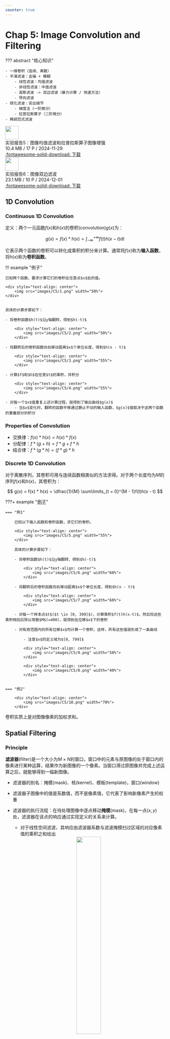 ```yaml
---
counter: true
---
```


# Chap 5: Image Convolution and Filtering

??? abstract "核心知识"

    - 一维卷积（连续、离散）
    - 平滑滤波：去噪 + 模糊
        - 线性滤波：均值滤波
        - 非线性滤波：中值滤波
        - 高斯滤波 -> 双边滤波（暴力计算 / 快速方法）
        - 导向滤波
    - 锐化滤波：突出细节
        - 梯度法（一阶微分）
        - 拉普拉斯算子（二阶微分）
    - 稀疏范式滤波


<div class="card file-block" markdown="1">
<div class="file-icon"><img src="/assets/pdf.svg" style="height: 3em;"></div>
<div class="file-body">
<div class="file-title">实验报告5：图像均值滤波和拉普拉斯算子图像增强</div>
<div class="file-meta">10.4 MB / 17 P / 2024-11-29</div>
</div>
<a class="down-button" target="_blank" href="https://courses.noughtq.top/DIP-D2QD/report5.pdf" markdown="1">:fontawesome-solid-download: 下载</a>
</div>


<div class="card file-block" markdown="1">
<div class="file-icon"><img src="/assets/pdf.svg" style="height: 3em;"></div>
<div class="file-body">
<div class="file-title">实验报告6：图像双边滤波</div>
<div class="file-meta">23.1 MB / 10 P / 2024-12-01</div>
</div>
<a class="down-button" target="_blank" href="https://courses.noughtq.top/DIP-D2QD/report6.pdf" markdown="1">:fontawesome-solid-download: 下载</a>
</div>

## 1D Convolution

### Continuous 1D Convolution

定义：两个一元函数$f(x)$和$h(x)$的卷积(convolution)$g(x)$为：

$$
g(x) = f(x) * h(x) = \int_{-\infty}^{+\infty}f(t)h(x-t)\text{d}t
$$

它表示两个函数的卷积可以转化成乘积的积分来计算。通常将$f(x)$称为**输入函数**，将$h(x)$称为**卷积函数**。

!!! example "例子"

    已知两个函数，要求计算它们的卷积在任意点$x$处的值。

    <div style="text-align: center">
        <img src="images/C5/1.png" width="50%">
    </div>


    具体的计算步骤如下：

    - 将卷积函数$h(t)$沿y轴翻转，得到$h(-t)$

        <div style="text-align: center">
            <img src="images/C5/2.png" width="50%">
        </div>

    - 将翻转后的卷积函数向右移动距离$x$个单位长度，得到$h(x - t)$

        <div style="text-align: center">
            <img src="images/C5/3.png" width="55%">
        </div>

    - 计算$f$和$h$在任意$t$的乘积，并积分

        <div style="text-align: center">
            <img src="images/C5/4.png" width="55%">
        </div>

    - 对每一个$x$值重复上述计算过程，就得到了输出曲线$g(x)$
        - 当$x$变化时，翻转的函数平移通过静止不动的输入函数，$g(x)$值取决于这两个函数的重叠部分的积分


### Properties of Convolution

- 交换律：$f(x) * h(x) = h(x) * f(x)$
- 分配律：$f * (g + h) = f * g + f * h$
- 结合律：$f * (g * h) = (f * g) * h$


### Discrete 1D Convolution

对于离散序列，其卷积可用与连续函数相类似的方法求得。对于两个长度均为$M$的序列$f(x)$和$h(x)$，其卷积为：

$$
g(x) = f(x) * h(x) = \dfrac{1}{M} \sum\limits_{t = 0}^{M - 1}f(t)h(x - t)
$$

???+ example "<u>例子</u>"

    === "例1"

        已知以下输入函数和卷积函数，求它们的卷积。

        <div style="text-align: center">
            <img src="images/C5/5.png" width="55%">
        </div> 

        具体的计算步骤如下：

        - 将卷积函数$h(t)$沿y轴翻转，得到$h(-t)$

            <div style="text-align: center">
                <img src="images/C5/6.png" width="60%">
            </div>

        - 将翻转后的卷积函数向右移动距离$x$个单位长度，得到$h(x - t)$

            <div style="text-align: center">
                <img src="images/C5/7.png" width="60%">
            </div>

        - 对每一个样本点$t$($t \in [0, 399]$)，计算乘积$f(t)h(x-t)$，然后将这些乘积相加后除以常数$M$(=400)，就得到在位移$x$下的卷积

        - 对有效范围内的所有位移$x$均计算一个卷积，这样，所有这些值就形成了一条曲线

            - 注意$x$的定义域为$[0, 799]$

            <div style="text-align: center">
                <img src="images/C5/9.png" width="50%">
            </div>

            <div style="text-align: center">
                <img src="images/C5/8.png" width="40%">
            </div>


    === "例2"

        <div style="text-align: center">
            <img src="images/C5/10.png" width="70%">
        </div>


卷积实质上是对图像像素的加权求和。


## Spatial Filtering

### Principle

**滤波器**(filter)是一个大小为$M \times N$的窗口，窗口中的元素与原图像的处于窗口内的像素进行某种运算，结果作为新图像的一个像素。当窗口滑过原图像并完成上述运算之后，就能够得到一幅新图像。

- 滤波器的别名：掩模(mask)、核(kernel)、模板(template)，窗口(window)
- 滤波器子图像中的值是系数值，而不是像素值，它代表了影响新像素产生的权重
- 滤波器的执行流程：在待处理图像中逐点移动**掩模**(mask)，在每一点$(x,y)$处，滤波器在该点的响应通过实现定义的关系来计算。
    - 对于线性空间滤波，其响应由滤波器系数与滤波掩模扫过区域的对应像素值的乘积之和给出

    <div style="text-align: center">
        <img src="images/C5/11.png" width="40%">
    </div>

    响应值$R = w(-1, -1)f(x - 1, y - 1) + w(-1, 0)f(x - 1, y) + \dots + w(0, 0)f(x, y) + \dots + w(1, 0)f(x + 1, y) + w(1, 1)f(x + 1, y + 1)$

- 滤波器的**响应值**：通常，掩模的长宽都为奇数。假设分别为$2a+1$和$2b+1$。当窗口中心处于像素$(x,y)$处时，新的像素值为： 

    $$
    g(x, y) = \sum\limits_{s = -a}^a \sum\limits_{t = -b}^b w(s, t) f(x + s, y + t)
    $$

    对图像$f$中所有像素都与掩模进行运算之后，最终产生一幅新图像$g$

    - 简化形式为：$R = \sum\limits_{i = 1}^{mn} w_i z_i$


## Smoothing Filtering

图像在传输过程中，由于传输信道、采样系统质量较差，或受各种干扰的影响，而造成图像毛糙，此时，就需对图像进行平滑处理。平滑可以抑制高频成分，但也使图像变得模糊。

**平滑空间滤波器**(spatial smoothing filter)用于模糊处理和减少噪声。模糊处理经常用于预处理，例如，在提取大的目标之前去除图像中一些琐碎的细节，桥接直线或曲线的缝隙。 
 

### Linear Smoothing Filter

**平滑线性空间滤波器**的输出是包含在滤波掩模邻域内像素的简单平均值。因此，这些滤波器也称为**均值滤波器**。均值滤波器的主要应用是去除图像中的不相干细节，即那些与滤波掩模尺寸相比更小的像素区域。 

???+ example "例子"

    - 简单平均，表示窗口中每一个像素对响应的贡献是一样的
    - 加权平均，表示窗口中的像素对相应的贡献有大小之分
    - 两个$3 \times 3$平滑（均值）滤波器掩模，每个掩模前边的乘数等于它的系数值的和，以计算平均值 
    

    <div style="text-align: center">
        <img src="images/C5/12.png" width="50%">
    </div>

它的方程为：

$$
g(x, y) = \dfrac{\sum\limits_{s = -a}^a \sum\limits_{t = -b}^b w(s, t) f(x + s, y + t)}{\sum\limits_{s = -a}^a \sum\limits_{t = -b}^b w(s, t) }
$$

其中，滤波器大小为$(2a+1) \times (2b+1)$，$w$为滤波器，$f$为输入图像，$g$为输出图像。

滤波掩模的大小与图像的平滑效果有直接的关系。当掩模比较小时，可以观察到在整幅图像中有轻微的模糊，当掩模大小增加，模糊程度也随之增加。 

??? example "应用"

    为了对感兴趣物体得到一个粗略的描述而模糊一幅图像，这样，那些较小物体的强度与背景混合在一起了，较大物体变得像“斑点”而易于检测。掩模的大小由那些即将融入背景中去的物件尺寸来决定。 
    
    <div style="text-align: center">
        <img src="images/C5/13.png" width="70%">
    </div>


### Statistical Sorting Filter

**统计滤波器**(statistical filter)是一种非线性的空间滤波器，它的响应是基于窗口内图像区域中像素值的排序，由统计排序结果决定的值代替中心像素的值。

统计滤波器中最常见的例子就是**中值滤波器**(median filter)。

- 用像素邻域内灰度的中值代替该像素的值
- 提供了优秀的去噪能力，比小尺寸的线性平滑滤波器的模糊程度明显要低
- 对处理脉冲噪点（也称为椒盐(pepper)噪点）非常有效，因为这种噪点是以黑白点叠加在图像上的
- 中值$\xi$——数值集合中，有一半数值小于或等于$\xi$，还有一半大于或等于$\xi$
- 为了对一幅图像上的某个点作中值滤波处理。必须先将掩模内欲求的像素及其邻域的像素值排序，确定出中值，并将中值赋予该像素点
- 常用$n \times n$的中值滤波器去除那些相对于其邻域像素更亮或更暗，并且其区域小于$\dfrac{n^2}{2}$（滤波器区域的一半）的孤立像素集

??? example "<u>例子</u>"

    <div style="text-align: center">
        <img src="images/C5/14.png" width="60%">
    </div>
    
    - 这里排完序后的结果是对滤波器范围内所有的像素（9个）进行中值滤波过后的结果，因此像素值发生了变化


### Gussian Filter

**高斯滤波/模糊**(Gaussian filter/blur)的公式如下所示，可以发现它是对像素的加权平均：

$$
GB[i]_p = \sum\limits_{\bm{q} \in S} \underbrace{G_{\sigma}(|\bm{p} - \bm{q}|)}_{\text{normalized Gaussian}}I_q
$$

用下括号标出的部分可以用灰度值表示：

<div style="text-align: center">
    <img src="images/C5/22.png" width="30%">
</div>

高斯函数$G_{\sigma}(x)$就是概统课上学的正态函数：$G_{\sigma}(x) = \dfrac{1}{\sigma \sqrt{2 \pi}} \exp(-\dfrac{x^2}{2 \sigma^2})$。高斯函数反映了：像素的权重根据其离中心点的位置成正态分布，即越靠近中间的像素点权重越大，表示是相关的像素点；离得越远就说明是不相关的像素点。

<div style="text-align: center">
    <img src="images/C5/23.png" width="60%">
</div>

高斯函数中的参数$\sigma$将会影响高斯滤波的效果：$\sigma$越大，图像会越模糊，因此需要根据实际情况选择合适的$\sigma$。通常可以采用以下策略：$\sigma$的值与图像大小呈正相关，比如令$\sigma$=图像对角线长的2%，此时$\sigma$值与图像分辨率无关。

??? example "例子"

    <div style="text-align: center">
        <img src="images/C5/24.png" width="70%">
    </div>

高斯滤波的性质：

- 能成功地平滑图像
- 但平滑过头了——它连图像内物体的边缘都给模糊掉了，因为它只考虑像素的空间距离，并没有考虑物体的边缘。对于不同的像素点，它可能采取相同的滤波方法，而没有考虑像素点的特征，因而把整张图都给模糊掉了。

<div style="text-align: center">
    <img src="images/C5/25.png" width="70%">
</div>


### Bilateral Filter

**双边滤波**(bilateral filter)的目标是使图像更加平滑，具体来说：

- **保留**大规模的特征——**结构**(structure)
- **去掉**小规模的特征——**纹路**(texture)

<u>它的大致思想是：</u>

- 每张图像有两个主要特征：
    - **空间域**$S$：在图像内所有可能位置的集合，与图像的分辨率相关（比如图像的行和列）
    - **强度域**$R$：可能像素值的集合。对于不同的图像，用于表示像素值的位长可能因值的不同而变化，通常用无符号字节和浮点数来表示
- 每个样本点用它的相邻样本点的加权平均来代替
- 权重能够反映相邻样本点和中心样本点之间的接近和相似程度（因此更大的权重对应更接近、更相似的样本点）
- 所有的权重需要被归一化，以保留局部均值


高斯滤波是双边滤波的一种特殊情况（只考虑空间域），但双边滤波克服了高斯滤波的缺陷——它在滤波的时候考虑到边的因素。双边滤波的<u>计算公式</u>如下：

$$
BF[I]_p = \dfrac{1}{W_p} \sum\limits_{\bm{q} \in S} \underbrace{G_{\sigma_s}(|\bm{p} - \bm{q}|)}_{\text{Space weight}} \underbrace{G_{\sigma_r}(|I_p - I_q|)}_{\text{Intensity weight}}I_q
$$

该公式在高斯滤波公式的基础上新增了：

- 归一化因数$\dfrac{1}{W_p}$
- 强度权重$G_{\sigma_r}(|I_p - I_q|)$，其中$I_p$表示中心点的像素值，$I_q$表示窗口内某一点的像素值

经过这番调整后，对于图像的每个像素点，我们只根据与该像素点在**空间上接近，强度上相似**的其他像素点来调整该像素点。如下图所示，绿色范围内的像素点便是能够影响像素点P的像素点。

<div style="text-align: center">
    <img src="images/C5/29.png" width="70%">
</div>


??? example "效果比较"

    === "一维图像上"

        <div style="text-align: center">
            <img src="images/C5/26.png" width="70%">
        </div>
        <div style="text-align: center">
            <img src="images/C5/27.png" width="80%">
        </div> 

    === "用高度表示强度（三维坐标下）"

        <div style="text-align: center">
            <img src="images/C5/28.png" width="80%">
        </div> 

        最右边的图表示原图像（有很多噪点），经过双边滤波后得到最左边的图（平滑了很多），可以看到原图的边被保留下来了（在这里表示为高度差）。

    === "高斯滤波 vs 双边滤波"

        <div style="text-align: center">
            <img src="images/C5/43.png" width="60%">
        </div> 

双边滤波需要考虑2个参数：

- 空间参数$\sigma_s$：对应窗口大小，被考虑进来的像素点的空间范围
- 强度参数$\sigma_r$：对应边的明显程度

??? example "不同参数下图像的表现"

    <div style="text-align: center">
        <img src="images/C5/30.png" width="80%">
    </div> 

参数的确定还是取决于实际应用，比如：

- 空间参数：与图像大小成正比（前面已提到过）
- 强度参数：与边的明显程度成正比，比如图像梯度的平均数或中位数
- 参数应与图像的分辨率和曝光无关

---
我们可以对同一幅图像进行多次双边滤波，即迭代(iteration)，公式为：$I_{n+1} = BF[I_n]$。这样可以形成一张按块光滑(piecewise-flat)的图像，但在计算机图像上通常不需要这种迭代。

??? example "例子"

    <div style="text-align: center">
        <img src="images/C5/31.png" width="40%">
        <img src="images/C5/32.png" width="40%">
    </div> 

    <div style="text-align: center">
        <img src="images/C5/33.png" width="40%">
        <img src="images/C5/34.png" width="40%">
    </div> 

!!! bug "双边滤波的缺陷"

    由于双边滤波公式是非线性的，且窗口大小是复杂多变，不能提前确定的，因而双边滤波实际上很难计算，如果用暴力计算来实现的话相当慢。

    ??? example "例子"

        <div style="text-align: center">
            <img src="images/C5/42.png" width="70%">
        </div> 


#### Bilateral Filter Color Images

上面的公式仅适用于灰度图，对于<u>彩色图的公式</u>，只要稍微修改一下公式中的强度权重部分即可：

$$
BF[I]_p = \dfrac{1}{W_p} \sum\limits_{\bm{q} \in S} \underbrace{G_{\sigma_s}(|\bm{p} - \bm{q}|)}_{\text{Space weight}} \underbrace{G_{\sigma_r}(|\bm{C_p} - \bm{C_q}|)}_{\text{Intensity weight}}\bm{C_q}
$$

这里用$\bm{C_p}$和$\bm{C_q}$代替原来的$I_p$和$I_q$，它们是三维的向量，同时表示RGB三个通道的像素值。


#### Application

- 去噪(denoising)：虽然双边滤波并不是最强大的去噪方法，但它简单好用（不需要加速），效果也还不错。下面给出了用双边滤波去噪的效果对比：

    ??? example "例子"

        <div style="text-align: center">
            <img src="images/C5/35.png" width="60%">
        </div> 

        <div style="text-align: center">
            <img src="images/C5/36.png" width="60%">
        </div> 

        <div style="text-align: center">
            <img src="images/C5/37.png" width="60%">
        </div> 

    - 这里我们令滤波窗口大小为7x7
    - 根据噪点层级来调整强度参数，过高过低的参数值都会影响去噪效果：过低的话去噪效果不明显，过高的话图像就有些模糊了
    
- 色调映射(tone mapping)：
    - 关于图像的一个问题——对比度缺失(contrast reduction)：真实世界中，人眼所看到景象的对比度为1:10000；受介质的限制，图像只能部分反映真实世界的可视度，即图像的对比度会更小

        <div style="text-align: center">
            <img src="images/C5/38.png" width="60%">
        </div> 

    - 解决方法：
        - 简单方法：减少图像的低频部分

            ??? example "例子"

                原图：

                <div style="text-align: center">
                    <img src="images/C5/39.png" width="50%">
                </div> 

                减少低频后的图像：

                <div style="text-align: center">
                    <img src="images/C5/40.png" width="70%">
                </div> 

            - 该方法的问题在于：对于较为明显的物体边缘，它的频率更高，因而在去掉原图后这些高频部分显得更为强烈，从而在物体边缘上形成光晕(halo)效果。

        - 双边滤波的效果

            ??? example "例子"

                <div style="text-align: center">
                    <img src="images/C5/41.png" width="70%">
                </div> 

- 调整图像光强 & 纹理的编辑

    <div style="text-align: center">
        <img src="images/C5/44.png" width="60%">
    </div> 

#### A Fast Approximation of the Bilateral Filter using a Signal Processing Approach

>这里的内容可以理解为对[这篇论文](https://people.csail.mit.edu/sparis/publi/2006/tr/Paris_06_Fast_Bilateral_Filter_MIT_TR_low-res.pdf)的概述

之前给出的暴力算法效率太低，这里给出一种更为高效的实现方法：使用信号处理方法对双边滤波进行快速近似。该算法的关键点在于：

- 与线性滤波关联

    <div style="text-align: center">
        <img src="images/C5/45.png" width="60%">
    </div> 

    具体来说分为两个步骤：

    - 通过投影空间(projective space)的方法处理公式中的归一化因子的倒数（即$\dfrac{1}{W_p}$）

        <div style="text-align: center">
            <img src="images/C5/48.png" width="60%">
            <img src="images/C5/46.png" width="60%">
            <img src="images/C5/47.png" width="70%">
        </div> 

        上面第二个公式与投影空间中的齐次化坐标类似。通过上述变换后，除法（即倒数）延迟到最后再算
    
    - 引入卷积方法

        <div style="text-align: center">
            <img src="images/C5/49.png" width="70%">
            <img src="images/C5/50.png" width="70%">
            <img src="images/C5/51.png" width="70%">
            <img src="images/C5/53.png" width="70%">
            <img src="images/C5/54.png" width="70%">
        </div> 

- <u>总结</u>

    <div style="text-align: center">
        <img src="images/C5/98.png" width="70%">
    </div> 

- 快速且精确的近似方法

    <div style="text-align: center">
        <img src="images/C5/55.png" width="70%">
    </div> 

>[源代码链接](http://people.csail.mit.edu/sparis/bf/#code
)


### Guided Filter

<u>**导向滤波**(guided filter)的概览：</u>

<div style="text-align: center">
    <img src="images/C5/56.png" width="70%">
</div> 

涉及到的公式有：

$$
\begin{align}
a_k & = \dfrac{\text{cov}_k(I, p)}{\text{var}_k(I) + \varepsilon} \notag \\
b_k & = \overline{p_k} - a\overline{I_k} \notag \\
q_i & = \dfrac{1}{|\omega|} \sum\limits_{k|i \in \omega_k}(a_k I_i + b_k) \notag \\
& = \overline{a_i}I_i + \overline{b_i} \notag
\end{align}
$$

用文字表述为：

- 对于所有的局部窗口$\omega_k$，计算它的线性回归方程的系数$a_k$和$b_k$
- 求出窗口内的每个像素点$q_i$的$a_kI_i + b_k$的平均值

<div style="text-align: center">
    <img src="images/C5/57.png" width="30%">
</div> 

相关参数有：窗口半径$r$，正则化(regularization)系数$\varepsilon$。

下面来看导向滤波的效果：

- 平滑：

<div style="text-align: center">
    <img src="images/C5/58.png" width="60%">
</div> 

- 保留边缘：

<div style="text-align: center">
    <img src="images/C5/59.png" width="60%">
</div> 

??? example "双边滤波 vs 导向滤波"

    <div style="text-align: center">
        <img src="images/C5/60.png" width="70%">
    </div> 

<u>导向滤波相比双边滤波的优势在于：</u>

- 保留了物体的边缘
- 无需迭代
- 速度快（时间复杂度仅为$O(1)$）且准确

    <div style="text-align: center">
        <img src="images/C5/61.png" width="60%">
    </div> 

- **无梯度扭曲**，能够完整保留原图中的大多数梯度值
    - 解释：双边滤波保的是差值的绝对值，而不是方向，这会产生梯度的逆转；而导向滤波考虑了梯度的方向，因而不会造成梯度的逆转

    <div style="text-align: center">
        <img src="images/C5/67.png" width="50%">
    </div> 

    <div style="text-align: center">
        <img src="images/C5/62.png" width="60%">
    </div>

- 通用性：不仅适用于平滑图像，还有其他用处（见下面的例子）

??? example "例子"

    === "细节增强"

        <div style="text-align: center">
            <img src="images/C5/63.png" width="60%">
        </div> 
        <div style="text-align: center">
            <img src="images/C5/64.png" width="60%">
        </div> 

    === "HDR压缩"

        <div style="text-align: center">
            <img src="images/C5/65.png" width="60%">
        </div> 

    === "闪光/无闪光降噪"

        <div style="text-align: center">
            <img src="images/C5/66.png" width="60%">
        </div> 

    === "保留羽毛轮廓"

        <div style="text-align: center">
            <img src="images/C5/68.png" width="40%">
            <img src="images/C5/69.png" width="40%">
        </div>    

    === "去雾"

        <div style="text-align: center">
            <img src="images/C5/70.png" width="70%">
        </div> 
        <div style="text-align: center">
            <img src="images/C5/71.png" width="70%">
        </div>

局限（包括双边滤波）：很难对边缘做一个准确的判定，要根据具体情况分析。如果处理不当就会出现光晕现象。

<div style="text-align: center">
    <img src="images/C5/72.png" width="70%">
</div>


## Sharpening Filtering

- **锐化滤波器**(sharpening filter)的作用：突出图像中的细节或者增强被模糊了的细节。
- **微分算子**(differential operator)是实现锐化的工具，其响应程度与图像在该点处的突变程度有关。微分算子增强了边缘和其他突变（如噪声）并削弱了灰度变化缓慢的区域。 
    - 基于二阶微分的图像增强——**拉普拉斯算子**(Laplacian operator)
    - 基于一阶微分的图像增强——**梯度法**(gradient-based method)

- 对于函数$f(x)$，我们用**差分**(difference)来表示微分算子：$\dfrac{\partial f}{\partial x} = f(x + 1) - f(x)$
    - 类似地，二阶差分为：$\dfrac{\partial^2 f}{\partial x^2} = f(x + 1) + f(x - 1) - 2f(x)$

??? example "例子"

    <div style="text-align: center">
        <img src="images/C5/15.png" width="60%">
    </div>

    - (a) 一幅简单图像，包含各种实心物体、一条线及一个单一噪声点
    - (b) 沿图像中心并且包含一个噪声点的一维水平灰度剖面图
    - (c) 简化的剖面图（用虚线连接点以简化描述）

### Gradient-based Method

梯度：多元函数在某点的方向导数，表示该点变化最快方向及变化率，是向量形式的导数。

对于二元函数$f(x, y)$，它的梯度是如下所示的一个二维向量：

$$
\nabla \bm{f} = \begin{bmatrix}G_x \\ G_y\end{bmatrix} = \begin{bmatrix}\dfrac{\partial f}{\partial x} \\ \dfrac{\partial f}{\partial y}\end{bmatrix}
$$

它的模值(magnitude)为：

$$
\nabla f = [G_x^2 + G_y^2]^{\frac{1}{2}} = [(\dfrac{\partial f}{\partial x})^2 + (\dfrac{\partial f}{\partial y})^2]^{\frac{1}{2}}
$$

当对整幅图像计算梯度时，运算量会很大，因此，在实际操作中，常用绝对值代替平方与平方根运算近似求梯度的模值：$\nabla f \approx |G_x| + |G_y| = |f(x + 1, y) - f(x, y)| + |f(x, y + 1) - f(x, y)|$ 


除了用差分法计算梯度外，还有以下计算方法：

=== "**罗伯特交叉梯度算子**(Robert cross gradient operator)"

    计算公式为：

    $$
    \nabla f \approx |G_x| + |G_y| = |f(x, y) - f(x + 1, y + 1)| + |f(x + 1, y) - f(x, y + 1)|
    $$

    <div style="text-align: center">
        <img src="images/C5/99.png" width="40%">
    </div>

    ??? example "例子"

        <div style="text-align: center">
            <img src="images/C5/16.png" width="20%">
        </div>

        对于该图像，$z_i$表示对应位置的像素值，$z_5$为中心像素。记$G_x = (z_9 - z_5), G_y = (z_8 - z_6)$，那么像素$z_5$对应梯度的模值为：

        $$
        \nabla f = [(z_9 - z_5)^2 + (z_8 - z_6)^2]^{\frac{1}{2}} \approx |z_9 - z_5| + |z_8 - z_6|
        $$

=== "Sobel 算子"

    <div style="text-align: center">
        <img src="images/C5/100.png" width="60%">
    </div>

=== "Prewitt 算子"

    <div style="text-align: center">
        <img src="images/C5/101.png" width="60%">
    </div>


### Laplacian Operator

对于二元函数$f(x, y)$，拉普拉斯算子为：

$$
\nabla^2 f = \dfrac{\partial^2 f}{\partial x^2} + \dfrac{\partial^2 f}{\partial y^2}
$$

- 沿x方向的二阶偏微分为：$\dfrac{\partial^2 f}{\partial x^2} = f(x + 1, y) + f(x - 1, y) - 2f(x, y)$
- 沿y方向的二阶偏微分为：$\dfrac{\partial^2 f}{\partial y^2} = f(x, y + 1) + f(x, y - 1) - 2f(x, y)$
- 因此，离散形式的拉普拉斯算子为：

    $$
    \nabla^2 f = [f(x + 1, y) + f(x - 1, y) + f(x, y + 1) + f(x, y - 1)] - 4f(x, y)
    $$

    <div style="text-align: center">
        <img src="images/C5/17.png" width="20%">
    </div>

    可以看到，这类拉普拉斯算子是旋转不变的，具有各向同性。

- 对角线方向上的元素也可以考虑进来，这样就扩展了掩模的设计：

    $$
    \nabla^2 f = \sum\limits_{i = -1}^1 \sum\limits_{j = -1}^1 f(x + i, y + j) - 9f(x, y)
    $$

    <div style="text-align: center">
        <img src="images/C5/18.png" width="20%">
    </div>

    此类拉普拉斯算子也是旋转不变的，具有各向同性。
    
- 当拉普拉斯滤波后的图像与其它图像合并时（相加或相减），则必须考虑符号上的差别

??? example "应用"

    基于拉普拉斯算子的图像增强：

    $$
    g(x, y) = \begin{cases}f(x, y) - \nabla^2 f(x, y) & \text{if the center element of the mask is negative} \\ f(x, y) + \nabla^2 f(x, y) & \text{if the center element of the mask is positive}\end{cases}
    $$

    将原始图像和拉普拉斯图像叠加在一起的简单方法可以保护拉普拉斯锐化处理的效果，同时又能复原背景信息。 
    

    <div style="text-align: center">
        <img src="images/C5/19.png" width="60%">
    </div>

    <div style="text-align: center">
        <img src="images/C5/20.png" width="60%">
    </div>

    <div style="text-align: center">
        <img src="images/C5/21.png" width="60%">
    </div>


## Sparse Norm Filtering

<u>核心算法：</u>

- 平均滤波（最简单的方法）：通过最小化$l^2$范式来平滑图像，公式为：$\min\limits_{I_i^{\text{new}}} \sum\limits_{j \in N_i} (I_i^{\text{new}} - I_j)^2$
    - 其实就是$p=2$时的稀疏范式滤波
- **稀疏范式滤波**(sparse norm filter, SNF)：为了让滤波器能够保留边缘特征，我们将上式的范式改为更加稀疏的范式，得到：

    $$
    \min\limits_{I_i^{\text{new}}} \sum\limits_{j \in N_i} |I_i^{\text{new}} - I_j|^p, 0 < p \le 2
    $$

    - 这种算法的特点是简单多变
    - $p = 1$时（待补充）

### Applications

- 去光晕滤波(halo free filtering)
    - 加权平均滤波器算法（双边滤波、导向滤波等）会产生光晕；而且基于这些算法的优化往往效率不高，并且有时会生成预期之外的结果
    - 借助$l^0$范式近似的威力，我们可以将图像的光晕去掉

    ??? example "例子"

        <div style="text-align: center">
            <img src="images/C5/73.png" width="40%">
            <img src="images/C5/74.png" width="40%">
        </div>    


        <div style="text-align: center">
            <img src="images/C5/75.png" width="40%">
            <img src="images/C5/76.png" width="40%">
        </div>    

- 异常值容忍滤波器(outlier tolerant filter)
    - 中位数滤波器是SNF的一种特殊情况（$l^1$范式滤波器）

    ??? example "例子"

        <div style="text-align: center">
            <img src="images/C5/77.png" width="40%">
        </div>   

        <div style="text-align: center">
            <img src="images/C5/78.png" width="40%">
            <img src="images/C5/79.png" width="42.5%">
        </div>       

- HDR压缩：由于SNF的图像弥散不是局部的，因此它更不太可能遭遇梯度下降的问题

    ??? example "例子"

        <div style="text-align: center">
            <img src="images/C5/80.png" width="60%">
            <img src="images/C5/81.png" width="60%">
        </div>

- 非盲去卷积(non-blind deconvolution)：其实就是去模糊

    ??? example "例子"

        <div style="text-align: center">
            <img src="images/C5/82.png" width="60%">
        </div>   

        <div style="text-align: center">
            <img src="images/C5/83.png" width="60%">
            <img src="images/C5/84.png" width="60%">
        </div>   

- 联合滤波(joint filtering)：我们可以利用另一个引导图像来提供滤波的引导权重

    ??? example "例子"

        <div style="text-align: center">
            <img src="images/C5/85.png" width="70%">
            <img src="images/C5/86.png" width="70%">
        </div>    

- 分割(segmentation)：我们可以利用联合滤波来加速归一化切割的图像分割
    - 在特征求解器(eigensolver)中用高效的联合滤波代替矩阵乘法
    - 我们可以把这个技术扩展到归一化切割的相关算法

    ??? example "例子"

        <div style="text-align: center">
            <img src="images/C5/87.png" width="70%">
        </div>  

- 上色(colorization)

    ??? example "例子"

        === "Step 1"

            <div style="text-align: center">
                <img src="images/C5/88.png" width="50%">
            </div> 

        === "Step 2"

            <div style="text-align: center">
                <img src="images/C5/89.png" width="50%">
            </div> 

        === "Step 3"

            <div style="text-align: center">
                <img src="images/C5/90.png" width="50%">
            </div> 

        === "Step 4"

            <div style="text-align: center">
                <img src="images/C5/91.png" width="50%">
            </div> 

        === "Step 5"

            <div style="text-align: center">
                <img src="images/C5/92.png" width="50%">
            </div> 

        === "Step 6"

            <div style="text-align: center">
                <img src="images/C5/93.png" width="50%">
            </div> 

        === "Step 7"

            <div style="text-align: center">
                <img src="images/C5/94.png" width="50%">
            </div> 

- 无缝编辑(seamless editing)

    ??? example "例子"

        <div style="text-align: center">
            <img src="images/C5/95.png" width="50%">
        </div> 
        <div style="text-align: center">
            <img src="images/C5/96.png" width="40%">
            <img src="images/C5/97.png" width="40%">
        </div> 